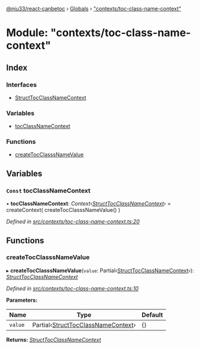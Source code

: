 [@nju33/react-canbetoc](../README.md) › [Globals](../globals.md) › ["contexts/toc-class-name-context"](_contexts_toc_class_name_context_.md)

# Module: "contexts/toc-class-name-context"

## Index

### Interfaces

* [StructTocClassNameContext](../interfaces/_contexts_toc_class_name_context_.structtocclassnamecontext.md)

### Variables

* [tocClassNameContext](_contexts_toc_class_name_context_.md#const-tocclassnamecontext)

### Functions

* [createTocClasssNameValue](_contexts_toc_class_name_context_.md#createtocclasssnamevalue)

## Variables

### `Const` tocClassNameContext

• **tocClassNameContext**: *Context‹[StructTocClassNameContext](../interfaces/_contexts_toc_class_name_context_.structtocclassnamecontext.md)›* = createContext<StructTocClassNameContext>(
  createTocClasssNameValue()
)

*Defined in [src/contexts/toc-class-name-context.ts:20](https://github.com/nju33/react-canbetoc/blob/9a57d40/src/contexts/toc-class-name-context.ts#L20)*

## Functions

###  createTocClasssNameValue

▸ **createTocClasssNameValue**(`value`: Partial‹[StructTocClassNameContext](../interfaces/_contexts_toc_class_name_context_.structtocclassnamecontext.md)›): *[StructTocClassNameContext](../interfaces/_contexts_toc_class_name_context_.structtocclassnamecontext.md)*

*Defined in [src/contexts/toc-class-name-context.ts:10](https://github.com/nju33/react-canbetoc/blob/9a57d40/src/contexts/toc-class-name-context.ts#L10)*

**Parameters:**

Name | Type | Default |
------ | ------ | ------ |
`value` | Partial‹[StructTocClassNameContext](../interfaces/_contexts_toc_class_name_context_.structtocclassnamecontext.md)› | {} |

**Returns:** *[StructTocClassNameContext](../interfaces/_contexts_toc_class_name_context_.structtocclassnamecontext.md)*
